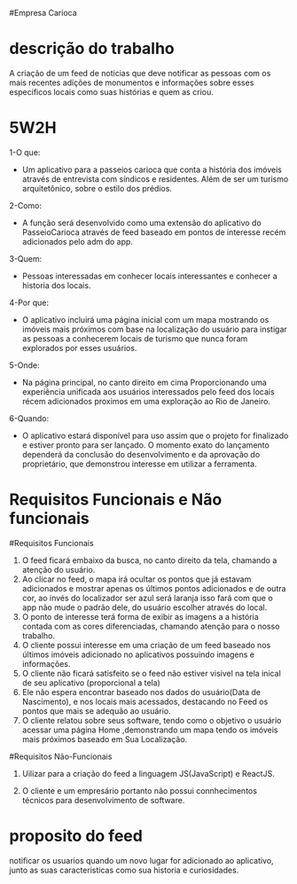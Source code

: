 #Empresa Carioca

# descrição do trabalho
A criação de um feed de noticias que deve notificar as pessoas com os mais recentes adições de monumentos e informações sobre esses especificos locais como suas histórias e quem as criou.


# 5W2H

1-O que:
- Um aplicativo para a passeios carioca que conta a história dos imóveis através de entrevista com síndicos e residentes. Além de ser um turismo arquitetônico, sobre o estilo dos prédios.

2-Como:
- A função será desenvolvido como uma extensão do aplicativo do PasseioCarioca através de feed baseado em pontos de interesse recém adicionados pelo adm do app.

3-Quem:
- Pessoas interessadas em conhecer locais interessantes e conhecer a historia dos locais.

4-Por que:
- O aplicativo incluirá uma página inicial com um mapa mostrando os imóveis mais próximos com base na localização do usuário para instigar as pessoas a conhecerem locais de turismo que nunca foram explorados por esses usuários.

5-Onde:
- Na página principal, no canto direito em cima Proporcionando uma experiência unificada aos usuários interessados pelo feed dos locais récem adicionados proximos em uma exploração ao Rio de Janeiro.

6-Quando:
- O aplicativo estará disponível para uso assim que o projeto for finalizado e estiver pronto para ser lançado. O momento exato do lançamento dependerá da conclusão do desenvolvimento e da aprovação do proprietário, que demonstrou interesse em utilizar a ferramenta.

# Requisitos Funcionais e Não funcionais

#Requisitos Funcionais
1. O feed ficará embaixo da busca, no canto direito da tela, chamando a atenção do usuário.
2. Ao clicar no feed, o mapa irá ocultar os pontos que já estavam adicionados e mostrar apenas os últimos pontos adicionados e de outra cor, ao invés do localizador ser azul será laranja isso fará com que o app não mude o padrão dele, do usuário escolher através do local.
3. O ponto de interesse terá forma de exibir as imagens a a história contada com as cores diferenciadas, chamando atenção para o nosso trabalho. 
4. O cliente possui interesse em uma criação de um feed baseado nos últimos imóveis adicionado no aplicativos possuindo imagens e informações.	
5. O cliente não ficará satisfeito se o feed não estiver visivel na tela inical de seu aplicativo (proporcional a tela)	
6. Ele não espera encontrar baseado nos dados do usuário(Data de Nascimento), e nos locais mais acessados, destacando no Feed os pontos que mais se adequão ao usuário.	
7. O cliente relatou sobre seus software, tendo como o objetivo o usuário acessar uma página Home ,demonstrando um mapa tendo os imóveis mais próximos baseado em Sua Localização.

#Requisitos Não-Funcionais

  1. Uilizar para a criação do feed a linguagem JS(JavaScript) e ReactJS.
	
  2. O cliente e um empresário portanto não possui connhecimentos técnicos para desenvolvimento de software.

# proposito do feed

notificar os usuarios quando um novo lugar for adicionado ao aplicativo, junto as suas caracteristicas como sua historia e curiosidades.
